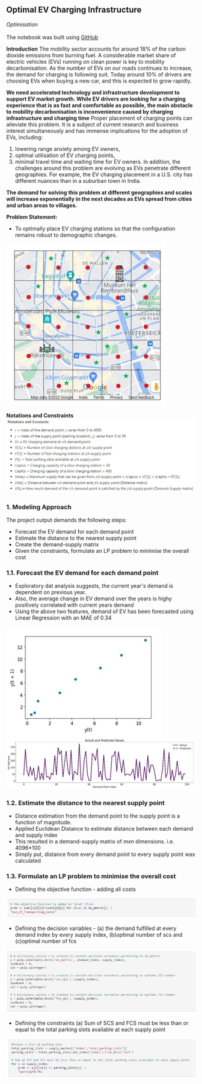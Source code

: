 ## Optimal EV Charging Infrastructure
*Optimisation*
<br><br>
The notebook was built using [GitHub](https://github.com/harjotdadhwal/Optimal-EV-Charging-Network)

**Introduction** 
The mobility sector accounts for around 18% of the carbon dioxide emissions from 
burning fuel. A considerable market share of electric vehicles (EVs) running on clean 
power is key to mobility decarbonisation. As the number of EVs on our roads continues 
to increase, the demand for charging is following suit. Today around 10% of drivers are 
choosing EVs when buying a new car, and this is expected to grow rapidly.

**We need 
accelerated technology and infrastructure development to support EV market growth. 
While EV drivers are looking for a charging experience that is as fast and comfortable 
as possible, the main obstacle to mobility decarbonisation is inconvenience caused by 
charging infrastructure and charging time** Proper placement of charging points can 
alleviate this problem. It is a subject of current research and business interest 
simultaneously and has immense implications for the adoption of EVs, including: 
1. lowering range anxiety among EV owners,
2. optimal utilisation of EV charging points,
3. minimal travel time and waiting time for EV owners.
In addition, the challenges around this problem are evolving as EVs penetrate different 
geographies. For example, the EV charging placement in a U.S. city has different nuances than in a 
suburban town in India. 

**The demand for solving this problem at different geographies and scales will 
increase exponentially in the next decades as EVs spread from cities and urban 
areas to villages.**

**Problem Statement:**
- To optimally place EV charging stations
so that the configuration remains robust to demographic changes.

<img src="images/evf.JPG?raw=true"/>

**Notations and Constraints**
<img src="images/notations.JPG?raw=true"/>


### 1. Modeling Approach 
The project output demands the following steps:
- Forecast the EV demand for each demand point  
- Estimate the distance to the nearest supply point 
- Create the demand-supply matrix 
- Given the constraints, formulate an LP problem to minimise the overall cost 

### 1.1. Forecast the EV demand for each demand point 
- Exploratory dat analysis suggests, the current year's demand is dependent on previous year. 
- Also, the average change in EV demand over the years is highy positively correlated with current years demand 
- Using the above two features, demand of EV has been forecasted using Linear Regression with an MAE of 0.34 

<img src="images/eda.JPG?raw=true"/>
<img src="images/ev_avsp.JPG?raw=true"/>

### 1.2. Estimate the distance to the nearest supply point 
- Distance estimation from the demand point to the supply point is a function of magnitude. 
- Applied Euclidean Distance to estimate distance between each demand and supply index 
- This resulted in a demand-supply matrix of *mxn* dimensions. i.e. 4096*100 
- Simply put, distance from every demand point to every supply point was calculated 

### 1.3. Formulate an LP problem to minimise the overall cost 
- Defining the objective function - adding all costs 
<img src="images/ob.JPG?raw=true"/>

- Defining the decision variables - (a) the demand fulfilled at every demand index by every supply index, (b)optimal number of scs and (c)optimal number of fcs  
<img src="images/dv.JPG?raw=true"/>

- Defining the constraints 
(a) Sum of SCS and FCS must be less than or equal to the total parking slots available at each supply point  
<img src="images/cons_parking.JPG?raw=true"/>
